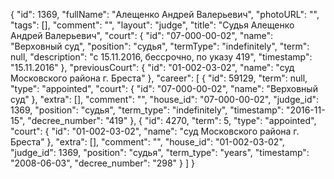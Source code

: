 {
    "id": 1369,
    "fullName": "Алещенко Андрей Валерьевич",
    "photoURL": "",
    "tags": [],
    "comment": "",
    "layout": "judge",
    "title": "Судья Алещенко Андрей Валерьевич",
    "court": {
        "id": "07-000-00-02",
        "name": "Верховный суд",
        "position": "судья",
        "termType": "indefinitely",
        "term": null,
        "description": "c 15.11.2016, бессрочно, по указу 419",
        "timestamp": "15.11.2016"
    },
    "previousCourt": {
        "id": "01-002-03-02",
        "name": "суд Московского района г. Бреста"
    },
    "career": [
        {
            "id": 59129,
            "term": null,
            "type": "appointed",
            "court": {
                "id": "07-000-00-02",
                "name": "Верховный суд"
            },
            "extra": [],
            "comment": "",
            "house_id": "07-000-00-02",
            "judge_id": 1369,
            "position": "судья",
            "term_type": "indefinitely",
            "timestamp": "2016-11-15",
            "decree_number": "419"
        },
        {
            "id": 4270,
            "term": 5,
            "type": "appointed",
            "court": {
                "id": "01-002-03-02",
                "name": "суд Московского района г. Бреста"
            },
            "extra": [],
            "comment": "",
            "house_id": "01-002-03-02",
            "judge_id": 1369,
            "position": "судья",
            "term_type": "years",
            "timestamp": "2008-06-03",
            "decree_number": "298"
        }
    ]
}